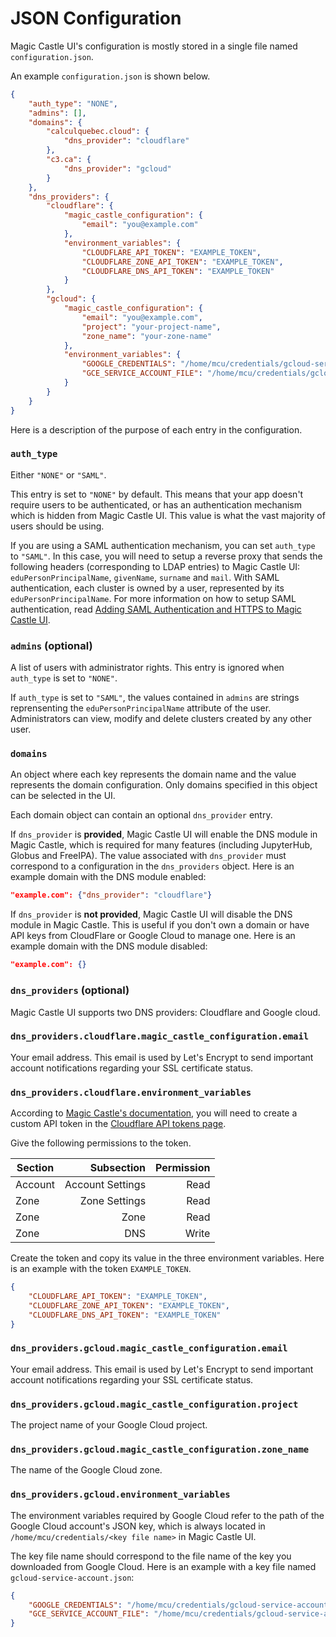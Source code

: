 # JSON Configuration

Magic Castle UI's configuration is mostly stored in a single file named `configuration.json`.

An example `configuration.json` is shown below.

````json
{
    "auth_type": "NONE",
    "admins": [],
    "domains": {
        "calculquebec.cloud": {
            "dns_provider": "cloudflare"
        },
        "c3.ca": {
            "dns_provider": "gcloud"
        }
    },
    "dns_providers": {
        "cloudflare": {
            "magic_castle_configuration": {
                "email": "you@example.com"
            },
            "environment_variables": {
                "CLOUDFLARE_API_TOKEN": "EXAMPLE_TOKEN",
                "CLOUDFLARE_ZONE_API_TOKEN": "EXAMPLE_TOKEN",
                "CLOUDFLARE_DNS_API_TOKEN": "EXAMPLE_TOKEN"
            }
        },
        "gcloud": {
            "magic_castle_configuration": {
                "email": "you@example.com",
                "project": "your-project-name",
                "zone_name": "your-zone-name"
            },
            "environment_variables": {
                "GOOGLE_CREDENTIALS": "/home/mcu/credentials/gcloud-service-account.json",
                "GCE_SERVICE_ACCOUNT_FILE": "/home/mcu/credentials/gcloud-service-account.json"
            }
        }
    }
}
````
Here is a description of the purpose of each entry in the configuration.

### `auth_type`

Either `"NONE"` or `"SAML"`.

This entry is set to `"NONE"` by default. This means that your app doesn't require users to be authenticated, or has an authentication mechanism which is hidden from Magic Castle UI. This value is what the vast majority of users should be using.

If you are using a SAML authentication mechanism, you can set `auth_type` to `"SAML"`. In this case, you will need to setup a reverse proxy that sends the following headers (corresponding to LDAP entries) to Magic Castle UI: `eduPersonPrincipalName`, `givenName`, `surname` and `mail`. With SAML authentication, each cluster is owned by a user, represented by its `eduPersonPrincipalName`. For more information on how to setup SAML authentication, read [Adding SAML Authentication and HTTPS to Magic Castle UI](https://github.com/ComputeCanada/magic_castle-ui/wiki/Adding-SAML-Authentication-and-HTTPS-to-Magic-Castle-UI).

### `admins` (optional)

A list of users with administrator rights. This entry is ignored when `auth_type` is set to `"NONE"`.

If `auth_type` is set to `"SAML"`, the values contained in `admins` are strings reprensenting the `eduPersonPrincipalName` attribute of the user. Administrators can view, modify and delete clusters created by any other user.

### `domains`

An object where each key represents the domain name and the value represents the domain configuration. Only domains specified in this object can be selected in the UI.

Each domain object can contain an optional `dns_provider` entry.

If `dns_provider` is **provided**, Magic Castle UI will enable the DNS module in Magic Castle, which is required for many features (including JupyterHub, Globus and FreeIPA). The value associated with `dns_provider` must correspond to a configuration in the `dns_providers` object. Here is an example domain with the DNS module enabled:
````json
"example.com": {"dns_provider": "cloudflare"}
````

If `dns_provider` is **not provided**, Magic Castle UI will disable the DNS module in Magic Castle. This is useful if you don't own a domain or have API keys from CloudFlare or Google Cloud to manage one. Here is an example domain with the DNS module disabled:
````json
"example.com": {}
````

### `dns_providers` (optional)

Magic Castle UI supports two DNS providers: Cloudflare and Google cloud.

### `dns_providers.cloudflare.magic_castle_configuration.email`

Your email address. This email is used by Let's Encrypt to send important account notifications regarding your SSL certificate status.

### `dns_providers.cloudflare.environment_variables`

According to [Magic Castle's documentation](https://github.com/ComputeCanada/magic_castle/tree/master/docs#612-cloudflare-api-token), you will need to create a custom API token in the [Cloudflare API tokens page](https://dash.cloudflare.com/profile/api-tokens).

Give the following permissions to the token.

| Section | Subsection | Permission|
| ------------- |-------------:| -----:|
| Account | Account Settings | Read|
| Zone | Zone Settings | Read|
| Zone | Zone | Read|
| Zone | DNS | Write|

Create the token and copy its value in the three environment variables. Here is an example with the token `EXAMPLE_TOKEN`.

````json
{
    "CLOUDFLARE_API_TOKEN": "EXAMPLE_TOKEN",
    "CLOUDFLARE_ZONE_API_TOKEN": "EXAMPLE_TOKEN",
    "CLOUDFLARE_DNS_API_TOKEN": "EXAMPLE_TOKEN"
}
````

### `dns_providers.gcloud.magic_castle_configuration.email`

Your email address. This email is used by Let's Encrypt to send important account notifications regarding your SSL certificate status.

### `dns_providers.gcloud.magic_castle_configuration.project`

The project name of your Google Cloud project.

### `dns_providers.gcloud.magic_castle_configuration.zone_name`

The name of the Google Cloud zone.

### `dns_providers.gcloud.environment_variables`

The environment variables required by Google Cloud refer to the path of the Google Cloud account's JSON key, which is always located in `/home/mcu/credentials/<key file name>` in Magic Castle UI.

The key file name should correspond to the file name of the key you downloaded from Google Cloud. Here is an example with a key file named `gcloud-service-account.json`:

````json
{
    "GOOGLE_CREDENTIALS": "/home/mcu/credentials/gcloud-service-account.json",
    "GCE_SERVICE_ACCOUNT_FILE": "/home/mcu/credentials/gcloud-service-account.json"
}
````
